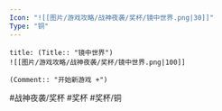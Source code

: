 ```yaml
---
Icon: "![[图片/游戏攻略/战神夜袭/奖杯/镜中世界.png|30]]"
Type: "铜"
---
```

```ad-common-bronze-trophy
title: (Title:: "镜中世界")
![[图片/游戏攻略/战神夜袭/奖杯/镜中世界.png|100]]

(Comment:: "开始新游戏 +")
```

#战神夜袭/奖杯 #奖杯 #奖杯/铜
